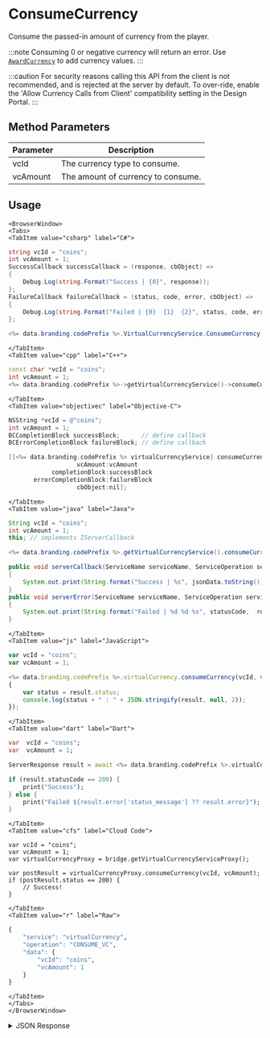 # ConsumeCurrency

Consume the passed-in amount of currency from the player.

:::note
Consuming 0 or negative currency will return an error. Use <code>[AwardCurrency](/api/capi/virtualcurrency/awardcurrency)</code> to add currency values.
:::

:::caution
For security reasons calling this API from the client is not recommended, and is rejected at the server by default. To over-ride, enable the 'Allow Currency Calls from Client' compatibility setting in the Design Portal.
:::

<PartialServop service_name="virtualCurrency" operation_name="CONSUME_VC" />

## Method Parameters

| Parameter | Description                        |
| --------- | ---------------------------------- |
| vcId      | The currency type to consume.      |
| vcAmount  | The amount of currency to consume. |

## Usage

```mdx-code-block
<BrowserWindow>
<Tabs>
<TabItem value="csharp" label="C#">
```

```csharp
string vcId = "coins";
int vcAmount = 1;
SuccessCallback successCallback = (response, cbObject) =>
{
    Debug.Log(string.Format("Success | {0}", response));
};
FailureCallback failureCallback = (status, code, error, cbObject) =>
{
    Debug.Log(string.Format("Failed | {0}  {1}  {2}", status, code, error));
};

<%= data.branding.codePrefix %>.VirtualCurrencyService.ConsumeCurrency(vcId, vcAmount, successCallback, failureCallback);
```

```mdx-code-block
</TabItem>
<TabItem value="cpp" label="C++">
```

```cpp
const char *vcId = "coins";
int vcAmount = 1;
<%= data.branding.codePrefix %>->getVirtualCurrencyService()->consumeCurrency(vcId, vcAmount, this);
```

```mdx-code-block
</TabItem>
<TabItem value="objectivec" label="Objective-C">
```

```objectivec
NSString *vcId = @"coins";
int vcAmount = 1;
BCCompletionBlock successBlock;      // define callback
BCErrorCompletionBlock failureBlock; // define callback

[[<%= data.branding.codePrefix %> virtualCurrencyService] consumeCurrency:vcId
                   vcAmount:vcAmount
            completionBlock:successBlock
       errorCompletionBlock:failureBlock
                   cbObject:nil];
```

```mdx-code-block
</TabItem>
<TabItem value="java" label="Java">
```

```java
String vcId = "coins";
int vcAmount = 1;
this; // implements IServerCallback

<%= data.branding.codePrefix %>.getVirtualCurrencyService().consumeCurrency(vcId, vcAmount, this);

public void serverCallback(ServiceName serviceName, ServiceOperation serviceOperation, JSONObject jsonData)
{
    System.out.print(String.format("Success | %s", jsonData.toString()));
}
public void serverError(ServiceName serviceName, ServiceOperation serviceOperation, int statusCode, int reasonCode, String jsonError)
{
    System.out.print(String.format("Failed | %d %d %s", statusCode,  reasonCode, jsonError.toString()));
}
```

```mdx-code-block
</TabItem>
<TabItem value="js" label="JavaScript">
```

```javascript
var vcId = "coins";
var vcAmount = 1;

<%= data.branding.codePrefix %>.virtualCurrency.consumeCurrency(vcId, vcAmount, result =>
{
    var status = result.status;
    console.log(status + " : " + JSON.stringify(result, null, 2));
});
```

```mdx-code-block
</TabItem>
<TabItem value="dart" label="Dart">
```

```dart
var  vcId = "coins";
var  vcAmount = 1;

ServerResponse result = await <%= data.branding.codePrefix %>.virtualCurrencyService.consumeCurrency(vcId:vcId, vcAmount:vcAmount);

if (result.statusCode == 200) {
    print("Success");
} else {
    print("Failed ${result.error['status_message'] ?? result.error}");
}
```

```mdx-code-block
</TabItem>
<TabItem value="cfs" label="Cloud Code">
```

```cfscript
var vcId = "coins";
var vcAmount = 1;
var virtualCurrencyProxy = bridge.getVirtualCurrencyServiceProxy();

var postResult = virtualCurrencyProxy.consumeCurrency(vcId, vcAmount);
if (postResult.status == 200) {
    // Success!
}
```

```mdx-code-block
</TabItem>
<TabItem value="r" label="Raw">
```

```r
{
	"service": "virtualCurrency",
	"operation": "CONSUME_VC",
	"data": {
		"vcId": "coins",
		"vcAmount": 1
	}
}
```

```mdx-code-block
</TabItem>
</Tabs>
</BrowserWindow>
```

<details>
<summary>JSON Response</summary>

```json
{
    "status": 200,
    "data": {
        "currencyMap": {
            "gems": {
                "purchased": 0,
                "balance": 0,
                "consumed": 0,
                "awarded": 0,
                "revoked": 0
            },
            "gold": {
                "purchased": 0,
                "balance": 123,
                "consumed": 0,
                "awarded": 123,
                "revoked": 0
            }
        }
    }
}
```

</details>
